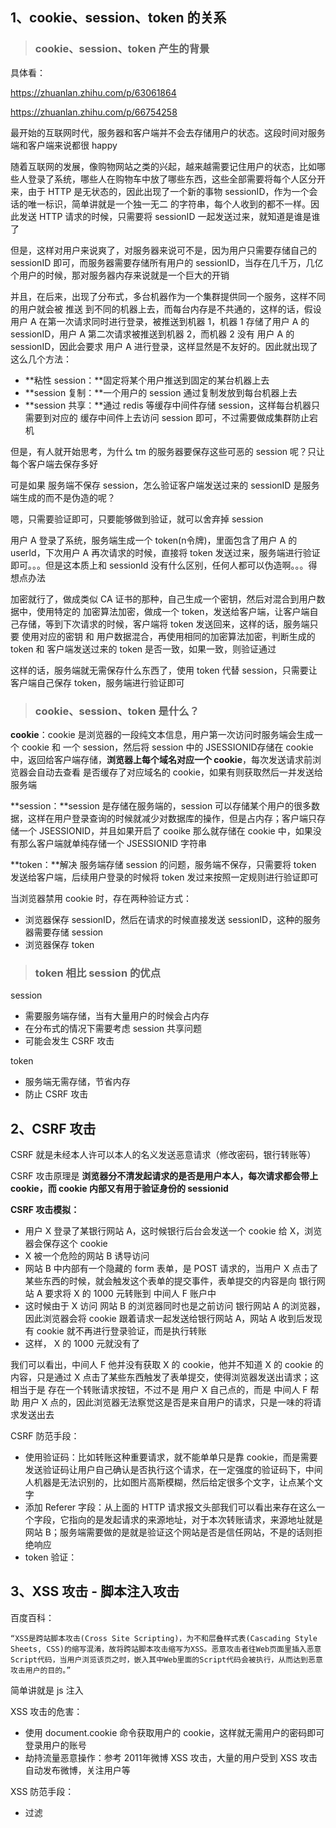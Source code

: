 

## 1、cookie、session、token 的关系

> ### cookie、session、token 产生的背景

具体看：

 https://zhuanlan.zhihu.com/p/63061864 

 https://zhuanlan.zhihu.com/p/66754258 



最开始的互联网时代，服务器和客户端并不会去存储用户的状态。这段时间对服务端和客户端来说都很 happy

随着互联网的发展，像购物网站之类的兴起，越来越需要记住用户的状态，比如哪些人登录了系统，哪些人在购物车中放了哪些东西，这些全部需要将每个人区分开来，由于 HTTP 是无状态的，因此出现了一个新的事物 sessionID，作为一个会话的唯一标识，简单讲就是一个独一无二 的字符串，每个人收到的都不一样。因此发送 HTTP 请求的时候，只需要将 sessionID 一起发送过来，就知道是谁是谁了

但是，这样对用户来说爽了，对服务器来说可不是，因为用户只需要存储自己的 sessionID 即可，而服务器需要存储所有用户的 sessionID，当存在几千万，几亿个用户的时候，那对服务器内存来说就是一个巨大的开销

并且，在后来，出现了分布式，多台机器作为一个集群提供同一个服务，这样不同的用户就会被 推送 到不同的机器上去，而每台内存是不共通的，这样的话，假设 用户 A 在第一次请求同时进行登录，被推送到机器 1，机器 1 存储了用户 A 的 sessionID，用户 A 第二次请求被推送到机器 2，而机器 2 没有 用户 A 的 sessionID，因此会要求 用户 A 进行登录，这样显然是不友好的。因此就出现了这么几个方法：

- **粘性 session：**固定将某个用户推送到固定的某台机器上去
- **session 复制：**一个用户的 session 通过复制发放到每台机器上去
- **session 共享：**通过 redis 等缓存中间件存储 session，这样每台机器只需要到对应的 缓存中间件上去访问 session 即可，不过需要做成集群防止宕机

但是，有人就开始思考，为什么 tm 的服务器要保存这些可恶的 session 呢？只让每个客户端去保存多好

可是如果 服务端不保存 session，怎么验证客户端发送过来的 sessionID 是服务端生成的而不是伪造的呢？

嗯，只需要验证即可，只要能够做到验证，就可以舍弃掉 session

用户 A 登录了系统，服务端生成一个 token(n令牌)，里面包含了用户 A 的 userId，下次用户 A 再次请求的时候，直接将 token 发送过来，服务端进行验证即可。。。但是这本质上和 sessionId 没有什么区别，任何人都可以伪造啊。。。得想点办法

加密就行了，做成类似 CA 证书的那种，自己生成一个密钥，然后对混合到用户数据中，使用特定的 加密算法加密，做成一个 token，发送给客户端，让客户端自己存储，等到下次请求的时候，客户端将 token 发送回来，这样的话，服务端只要 使用对应的密钥 和 用户数据混合，再使用相同的加密算法加密，判断生成的 token 和 客户端发送过来的 token 是否一致，如果一致，则验证通过

这样的话，服务端就无需保存什么东西了，使用 token 代替 session，只需要让 客户端自己保存 token，服务端进行验证即可



> ### cookie、session、token 是什么？

**cookie**：cookie 是浏览器的一段纯文本信息，用户第一次访问时服务端会生成一个 cookie 和 一个 session，然后将 session 中的 JSESSIONID存储在 cookie 中，返回给客户端存储，**浏览器上每个域名对应一个 cookie**，每次发送请求前浏览器会自动去查看 是否缓存了对应域名的 cookie，如果有则获取然后一并发送给服务端



**session：**session 是存储在服务端的，session 可以存储某个用户的很多数据，这样在用户登录查询的时候就减少对数据库的操作，但是占内存；客户端只存储一个 JSESSIONID，并且如果开启了 cooike 那么就存储在 cookie 中，如果没有那么客户端就单纯存储一个 JSESSIONID 字符串



**token：**解决 服务端存储 session 的问题，服务端不保存，只需要将 token 发送给客户端，后续用户登录的时候将 token 发过来按照一定规则进行验证即可



当浏览器禁用 cookie 时，存在两种验证方式：

- 浏览器保存 sessionID，然后在请求的时候直接发送 sessionID，这种的服务器需要存储 session
- 浏览器保存 token



> ### token 相比 session 的优点

session 

- 需要服务端存储，当有大量用户的时候会占内存
- 在分布式的情况下需要考虑 session 共享问题
- 可能会发生 CSRF 攻击

token

- 服务端无需存储，节省内存
- 防止 CSRF 攻击





## 2、CSRF 攻击

CSRF 就是未经本人许可以本人的名义发送恶意请求（修改密码，银行转账等）

CSRF 攻击原理是 **浏览器分不清发起请求的是否是用户本人，每次请求都会带上 cookie，而 cookie 内部又有用于验证身份的 sessionid**



**CSRF 攻击模拟：**

- 用户 X 登录了某银行网站 A，这时候银行后台会发送一个 cookie 给 X，浏览器会保存这个 cookie
- X 被一个危险的网站 B 诱导访问
- 网站 B 中内部有一个隐藏的 form 表单，是 POST 请求的，当用户 X  点击了某些东西的时候，就会触发这个表单的提交事件，表单提交的内容是向 银行网站 A 要求将 X 的 1000 元转账到 中间人 F 账户中
- 这时候由于 X 访问 网站 B 的浏览器同时也是之前访问 银行网站 A 的浏览器，因此浏览器会将 cookie 跟着请求一起发送给银行网站 A，网站 A  收到后发现有 cookie 就不再进行登录验证，而是执行转账
- 这样， X 的 1000 元就没有了

我们可以看出，中间人 F 他并没有获取 X 的 cookie，他并不知道 X 的 cookie 的内容，只是通过 X 点击了某些东西触发了表单提交，使得浏览器发送出请求；这相当于是 存在一个转账请求按钮，不过不是 用户 X 自己点的，而是 中间人 F 帮助 用户 X 点的，因此浏览器无法察觉这是否是来自用户的请求，只是一味的将请求发送出去



CSRF 防范手段：

- 使用验证码：比如转账这种重要请求，就不能单单只是靠 cookie，而是需要发送验证码让用户自己确认是否执行这个请求，在一定强度的验证码下，中间人机器是无法识别的，比如图片高斯模糊，然后给定很多个文字，让点某个文字
- 添加 Referer 字段：从上面的 HTTP 请求报文头部我们可以看出来存在这么一个字段，它指向的是发起请求的来源地址，对于本次转账请求，来源地址就是 网站 B；服务端需要做的是就是验证这个网站是否是信任网站，不是的话则拒绝响应
- token 验证：





## 3、XSS 攻击 - 脚本注入攻击

百度百科：

```
“XSS是跨站脚本攻击(Cross Site Scripting)，为不和层叠样式表(Cascading Style Sheets, CSS)的缩写混淆，故将跨站脚本攻击缩写为XSS。恶意攻击者往Web页面里插入恶意Script代码，当用户浏览该页之时，嵌入其中Web里面的Script代码会被执行，从而达到恶意攻击用户的目的。”
```

简单讲就是 js 注入



XSS 攻击的危害：

- 使用  document.cookie 命令获取用户的 cookie，这样就无需用户的密码即可登录用户的账号
- 劫持流量恶意操作：参考 2011年微博 XSS 攻击，大量的用户受到 XSS 攻击自动发布微博，关注用户等



XSS 防范手段：

- 过滤 <script> 等标签
- 对 <> 等符号进行编码转换
